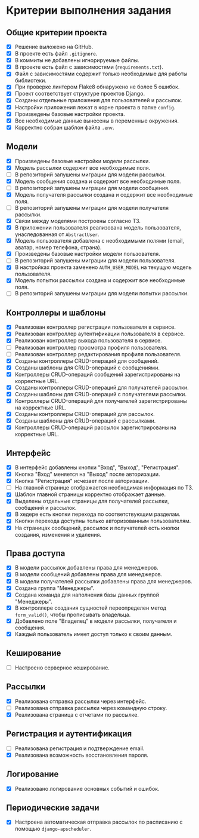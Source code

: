 # Критерии выполнения задания

## Общие критерии проекта

- [x] Решение выложено на GitHub.
- [x] В проекте есть файл `.gitignore`.
- [x] В коммиты не добавлены игнорируемые файлы.
- [x] В проекте есть файл с зависимостями (`requirements.txt`).
- [x] Файл с зависимостями содержит только необходимые для работы библиотеки.
- [x] При проверке линтером Flake8 обнаружено не более 5 ошибок.
- [x] Проект соответствует структуре проектов Django.
- [x] Созданы отдельные приложения для пользователей и рассылок.
- [x] Настройки приложения лежат в корне проекта в папке `config`.
- [x] Произведены базовые настройки проекта.
- [x] Все необходимые данные вынесены в переменные окружения.
- [x] Корректно собран шаблон файла `.env`.

## Модели

- [x] Произведены базовые настройки модели рассылки.
- [x] Модель рассылки содержит все необходимые поля.
- [ ] В репозиторий запушены миграции для модели рассылки.
- [x] Модель сообщения создана и содержит все необходимые поля.
- [ ] В репозиторий запушены миграции для модели сообщения.
- [x] Модель получателя рассылки создана и содержит все необходимые поля.
- [ ] В репозиторий запушены миграции для модели получателя рассылки.
- [x] Связи между моделями построены согласно ТЗ.
- [x] В приложении пользователя реализована модель пользователя, унаследованная от `AbstractUser`.
- [x] Модель пользователя добавлена с необходимыми полями (email, аватар, номер телефона, страна).
- [x] Произведены базовые настройки модели пользователя.
- [ ] В репозиторий запушены миграции для модели пользователя.
- [x] В настройках проекта заменено `AUTH_USER_MODEL` на текущую модель пользователя.
- [x] Модель попытки рассылки создана и содержит все необходимые поля.
- [ ] В репозиторий запушены миграции для модели попытки рассылки.

## Контроллеры и шаблоны

- [x] Реализован контроллер регистрации пользователя в сервисе.
- [x] Реализован контроллер аутентификации пользователя в сервисе.
- [x] Реализован контроллер выхода пользователя в сервисе.
- [ ] Реализован контроллер просмотра профиля пользователя.
- [ ] Реализован контроллер редактирования профиля пользователя.
- [x] Созданы контроллеры CRUD-операций для сообщений.
- [x] Созданы шаблоны для CRUD-операций с сообщениями.
- [x] Контроллеры CRUD-операций сообщений зарегистрированы на корректные URL.
- [x] Созданы контроллеры CRUD-операций для получателей рассылки.
- [x] Созданы шаблоны для CRUD-операций с получателями рассылки.
- [x] Контроллеры CRUD-операций для получателей зарегистрированы на корректные URL.
- [x] Созданы контроллеры CRUD-операций для рассылок.
- [x] Созданы шаблоны для CRUD-операций с рассылками.
- [x] Контроллеры CRUD-операций рассылок зарегистрированы на корректные URL.

## Интерфейс

- [x] В интерфейс добавлены кнопки "Вход", "Выход", "Регистрация".
- [x] Кнопка "Вход" меняется на "Выход" после авторизации.
- [x] Кнопка "Регистрация" исчезает после авторизации.
- [ ] На главной странице отображается необходимая информация по ТЗ.
- [x] Шаблон главной страницы корректно отображает данные.
- [x] Выделены отдельные страницы для получателей рассылки, сообщений и рассылок.
- [x] В хедере есть кнопки перехода по соответствующим разделам.
- [x] Кнопки перехода доступны только авторизованным пользователям.
- [x] На страницах сообщений, рассылок и получателей есть кнопки создания, изменения и удаления.

## Права доступа

- [x] В модели рассылок добавлены права для менеджеров.
- [x] В модели сообщений добавлены права для менеджеров.
- [x] В модели получателей рассылки добавлены права для менеджеров.
- [x] Создана группа "Менеджеры".
- [x] Создана команда для наполнения базы данных группой "Менеджеры".
- [x] В контроллере создания сущностей переопределен метод `form_valid()`, чтобы прописывать владельца.
- [x] Добавлено поле "Владелец" в модели рассылки, получателя и сообщения.
- [x] Каждый пользователь имеет доступ только к своим данным.

## Кеширование

- [ ] Настроено серверное кеширование.

## Рассылки

- [x] Реализована отправка рассылки через интерфейс.
- [ ] Реализована отправка рассылки через командную строку.
- [x] Реализована страница с отчетами по рассылке.

## Регистрация и аутентификация

- [ ] Реализована регистрация и подтверждение email.
- [x] Реализована возможность восстановления пароля.

## Логирование

- [x] Реализовано логирование основных событий и ошибок.

## Периодические задачи

- [x] Настроена автоматическая отправка рассылок по расписанию с помощью `django-apscheduler`.
